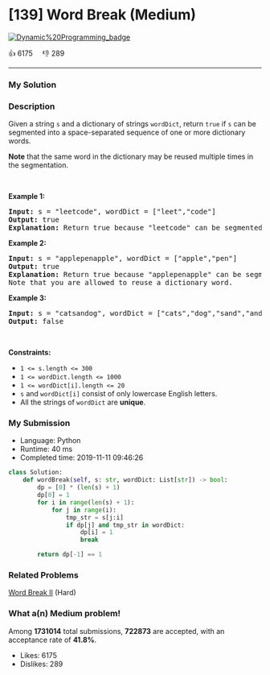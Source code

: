 # [139] Word Break (Medium)

[![Dynamic%20Programming_badge](https://img.shields.io/badge/topic-Dynamic%20Programming-green.svg)](https://leetcode.com/problems/word-break/) 

:+1: 6175 &nbsp; &nbsp; :thumbsdown: 289

---

### My Solution


### Description
<p>Given a string <code>s</code> and a dictionary of strings <code>wordDict</code>, return <code>true</code> if <code>s</code> can be segmented into a space-separated sequence of one or more dictionary words.</p>

<p><strong>Note</strong> that the same word in the dictionary may be reused multiple times in the segmentation.</p>

<p>&nbsp;</p>
<p><strong>Example 1:</strong></p>

<pre>
<strong>Input:</strong> s = &quot;leetcode&quot;, wordDict = [&quot;leet&quot;,&quot;code&quot;]
<strong>Output:</strong> true
<strong>Explanation:</strong> Return true because &quot;leetcode&quot; can be segmented as &quot;leet code&quot;.
</pre>

<p><strong>Example 2:</strong></p>

<pre>
<strong>Input:</strong> s = &quot;applepenapple&quot;, wordDict = [&quot;apple&quot;,&quot;pen&quot;]
<strong>Output:</strong> true
<strong>Explanation:</strong> Return true because &quot;applepenapple&quot; can be segmented as &quot;apple pen apple&quot;.
Note that you are allowed to reuse a dictionary word.
</pre>

<p><strong>Example 3:</strong></p>

<pre>
<strong>Input:</strong> s = &quot;catsandog&quot;, wordDict = [&quot;cats&quot;,&quot;dog&quot;,&quot;sand&quot;,&quot;and&quot;,&quot;cat&quot;]
<strong>Output:</strong> false
</pre>

<p>&nbsp;</p>
<p><strong>Constraints:</strong></p>

<ul>
	<li><code>1 &lt;= s.length &lt;= 300</code></li>
	<li><code>1 &lt;= wordDict.length &lt;= 1000</code></li>
	<li><code>1 &lt;= wordDict[i].length &lt;= 20</code></li>
	<li><code>s</code> and <code>wordDict[i]</code> consist of only lowercase English letters.</li>
	<li>All the strings of <code>wordDict</code> are <strong>unique</strong>.</li>
</ul>



### My Submission

- Language: Python
- Runtime: 40 ms
- Completed time: 2019-11-11 09:46:26

```Python
class Solution:
    def wordBreak(self, s: str, wordDict: List[str]) -> bool:
        dp = [0] * (len(s) + 1)
        dp[0] = 1
        for i in range(len(s) + 1):
            for j in range(i):
                tmp_str = s[j:i]
                if dp[j] and tmp_str in wordDict:
                    dp[i] = 1
                    break

        return dp[-1] == 1        
```


### Related Problems
[Word Break II](https://leetcode.com/problems/word-break-ii/) (Hard) <br>



### What a(n) Medium problem!
Among **1731014** total submissions, **722873** are accepted, with an acceptance rate of **41.8%**. <br>

- Likes: 6175
- Dislikes: 289

